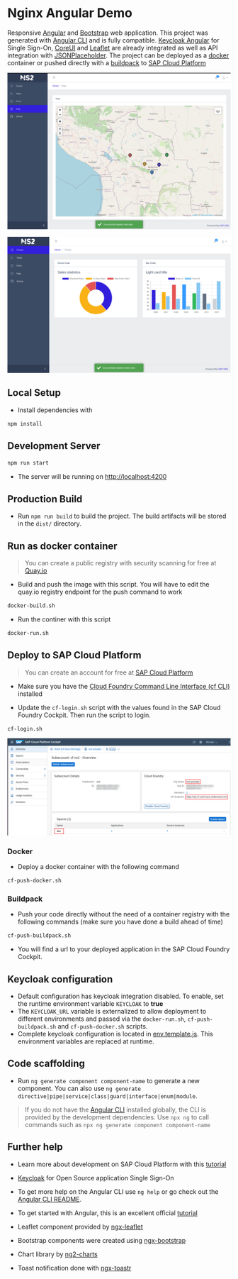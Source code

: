 # Nginx Angular Demo

Responsive [Angular](https://angular.io/) and [Bootstrap](https://getbootstrap.com/) web application. This project was generated with [Angular CLI](https://github.com/angular/angular-cli) and is fully compatible. [Keycloak Angular](https://github.com/mauriciovigolo/keycloak-angular) for Single Sign-On, [CoreUI](https://coreui.io/docs/getting-started/introduction/) and [Leaflet](https://leafletjs.com/) are already integrated as well as API integration with [JSONPlaceholder](https://jsonplaceholder.typicode.com/). The project can be deployed as a [docker](https://docs.docker.com/install/) container or pushed directly with a [buildpack](https://docs.cloudfoundry.org/buildpacks/nginx/index.html) to [SAP Cloud Platform](https://www.sap.com/products/cloud-platform.html)

![image.png](screenshots/screenshot1.png)

![image.png](screenshots/screenshot2.png)

## Local Setup

* Install dependencies with
```bash
npm install
```

## Development Server

```bash
npm run start
```
* The server will be running on [http://localhost:4200](http://localhost:4200)

## Production Build

* Run `npm run build` to build the project. The build artifacts will be stored in the `dist/` directory.


## Run as docker container

>You can create a public registry with security scanning for free at [Quay.io](https://quay.io)

* Build and push the image with this script. You will have to edit the quay.io registry endpoint for the push command to work
```bash
docker-build.sh
```

* Run the continer with this script
```bash
docker-run.sh
```

## Deploy to SAP Cloud Platform

>You can create an account for free at [SAP Cloud Platform](https://www.sap.com/products/cloud-platform.html)

* Make sure you have the [Cloud Foundry Command Line Interface (cf CLI)](https://docs.cloudfoundry.org/cf-cli/) installed

* Update the `cf-login.sh` script with the values found in the SAP Cloud Foundry Cockpit. Then run the script to login.

```bash
cf-login.sh
```

![image.png](screenshots/cf-cockpit.png)

### Docker

* Deploy a docker container with the following command

```bash
cf-push-docker.sh
```

### Buildpack

* Push your code directly without the need of a container registry with the following commands (make sure you have done a build ahead of time)


```bash
cf-push-buildpack.sh
```

* You will find a url to your deployed application in the SAP Cloud Foundry Cockpit.

## Keycloak configuration

* Default configuration has keycloak integration disabled. To enable, set the runtime environment variable `KEYCLOAK` to **true**
* The `KEYCLOAK_URL` variable is externalized to allow deployment to different environments and passed via the `docker-run.sh`, `cf-push-buildpack.sh` and `cf-push-docker.sh` scripts.
* Complete keycloak configuration is located in [env.template.js](https://github.com/mechevarria/demo-nginx-angular/blob/master/src/assets/js/env.template.js). This environment variables are replaced at runtime.

## Code scaffolding

* Run `ng generate component component-name` to generate a new component. You can also use `ng generate directive|pipe|service|class|guard|interface|enum|module`.

> If you do not have the [Angular CLI](https://cli.angular.io/) installed globally, the CLI is provided by the development dependencies. Use `npx ng` to call commands such as `npx ng generate component component-name`

## Further help

* Learn more about development on SAP Cloud Platform with this [tutorial](https://developers.sap.com/mission.scp-1-start-developing.html)

* [Keycloak](https://www.keycloak.org/) for Open Source application Single Sign-On

* To get more help on the Angular CLI use `ng help` or go check out the [Angular CLI README](https://github.com/angular/angular-cli/blob/master/README.md).

* To get started with Angular, this is an excellent official [tutorial](https://angular.io/tutorial)

* Leaflet component provided by [ngx-leaflet](https://github.com/Asymmetrik/ngx-leaflet)

* Bootstrap components were created using [ngx-bootstrap](https://github.com/valor-software/ngx-bootstrap)

* Chart library by [ng2-charts](https://valor-software.com/ng2-charts/)

* Toast notification done with [ngx-toastr](https://github.com/scttcper/ngx-toastr)
